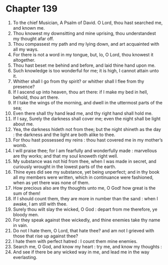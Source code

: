 # Chapter 139

1. To the chief Musician, A Psalm of David. O Lord, thou hast searched me, and known me.
2. Thou knowest my downsitting and mine uprising, thou understandest my thought afar off.
3. Thou compassest my path and my lying down, and art acquainted with all my ways.
4. For there is not a word in my tongue, but, lo, O Lord, thou knowest it altogether.
5. Thou hast beset me behind and before, and laid thine hand upon me.
6. Such knowledge is too wonderful for me; it is high, I cannot attain unto it.
7. Whither shall I go from thy spirit? or whither shall I flee from thy presence?
8. If I ascend up into heaven, thou art there: if I make my bed in hell, behold, thou art there.
9. If I take the wings of the morning, and dwell in the uttermost parts of the sea;
10. Even there shall thy hand lead me, and thy right hand shall hold me.
11. If I say, Surely the darkness shall cover me; even the night shall be light about me.
12. Yea, the darkness hideth not from thee; but the night shineth as the day : the darkness and the light are both alike to thee.
13. For thou hast possessed my reins : thou hast covered me in my mother’s womb.
14. I will praise thee; for I am fearfully and wonderfully made : marvellous are thy works; and that my soul knoweth right well.
15. My substance was not hid from thee, when I was made in secret, and curiously wrought in the lowest parts of the earth.
16. Thine eyes did see my substance, yet being unperfect; and in thy book all my members were written, which in continuance were fashioned, when as yet there was none of them.
17. How precious also are thy thoughts unto me, O God! how great is the sum of them!
18. If I should count them, they are more in number than the sand : when I awake, I am still with thee.
19. Surely thou wilt slay the wicked, O God : depart from me therefore, ye bloody men.
20. For they speak against thee wickedly, and thine enemies take thy name in vain.
21. Do not I hate them, O Lord, that hate thee? and am not I grieved with those that rise up against thee?
22. I hate them with perfect hatred : I count them mine enemies.
23. Search me, O God, and know my heart : try me, and know my thoughts :
24. And see if there be any wicked way in me, and lead me in the way everlasting.

